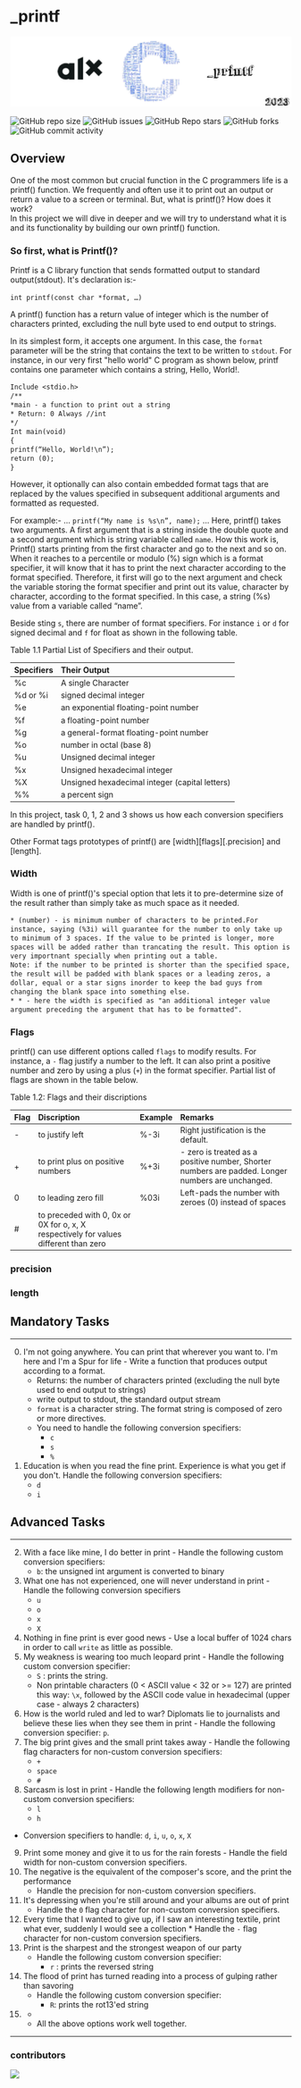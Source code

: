 # _printf

![banner](img/alx_printf_banner.png)

![GitHub repo size](https://img.shields.io/github/repo-size/MelakuDemeke/printf)
![GitHub issues](https://img.shields.io/github/issues/MelakuDemeke/printf)
![GitHub Repo stars](https://img.shields.io/github/stars/MelakuDemeke/printf?logo=github&style=flat)
![GitHub forks](https://img.shields.io/github/forks/MelakuDemeke/printf?logo=github&style=falt)
![GitHub commit activity](https://img.shields.io/github/commit-activity/m/MelakuDemeke/printf?logo=github)

## Overview ##

One of the most common but crucial function in the C programmers life is a printf() function. We frequently and often use it to print out an output or return a value to a screen or terminal. But, what is printf()? How does it work?  
In this project we will dive in deeper and we will try to understand what it is and its functionality by building our own printf() function. 
 
### So first, what is Printf()? ###

Printf is a C library function that sends formatted output to standard output(stdout). It's declaration is:- 

```int printf(const char *format, …)```

A printf() function has a return value of integer which is the number of characters printed, excluding the null byte used to end output to strings. 

In its simplest form, it accepts one argument. In this case, the `format` parameter will be the string that contains the text to be written to `stdout`. For instance, in our very first "hello world" C program as shown below, printf contains one parameter which contains a string, Hello, World!. 

```
Include <stdio.h>
/**
*main - a function to print out a string
* Return: 0 Always //int
*/
Int main(void)
{
printf(“Hello, World!\n”);
return (0);
}
```
However, it optionally can also contain embedded format tags that are replaced by the values specified in subsequent additional arguments and formatted as requested.

For example:- 
…
	```printf(“My name is %s\n”, name);``` 
…
Here, printf() takes two arguments. A first argument that is a string inside the double quote and a second argument which is string variable called `name`. How this work is, Printf() starts printing from the first character and go to the next and so on. When it reaches to a percentile or modulo (%) sign which is a format specifier, it will know that it has to print the next character according to the format specified. Therefore, it first will go to the next argument and check the variable storing the format specifier and print out its value, character by character, according to the format specified. In this case, a string (%s) value from a variable called “name”. 

Beside sting `s`, there are number of format specifiers. For instance `i` or `d` for signed decimal and `f` for float as shown in the following table. 

Table 1.1 Partial List of Specifiers and their output.

| Specifiers  | Their Output |
|:------------  |:----------------|
|%c	        | A single Character      |
|%d or %i	        | signed decimal integer |
|%e                 | an exponential floating-point number |
|%f                 | a floating-point number |
|%g                 | a general-format floating-point number |
|%o                 | number in octal (base 8) |
|%u                 | Unsigned decimal integer |
|%x                 | Unsigned hexadecimal integer |
|%X                 | Unsigned hexadecimal integer (capital letters)|
|%%                 | a percent sign |

In this project,  task 0, 1, 2 and 3 shows us how each conversion specifiers are handled by printf(). 

Other Format tags prototypes of printf() are [width][flags][.precision] and [length].

### Width ###
Width is one of printf()'s special option that lets it to pre-determine size of the result rather than simply take as much space as it needed. 

    * (number) - is minimum number of characters to be printed.For instance, saying (%3i) will guarantee for the number to only take up to minimum of 3 spaces. If the value to be printed is longer, more spaces will be added rather than trancating the result. This option is very importnant specially when printing out a table.
    Note: if the number to be printed is shorter than the specified space, the result will be padded with blank spaces or a leading zeros, a dollar, equal or a star signs inorder to keep the bad guys from changing the blank space into something else.
    * * - here the width is specified as "an additional integer value argument preceding the argument that has to be formatted".

### Flags ###

printf() can use different options called `flags` to modify results. For instance, a `-` flag justify a number to the left. It can also print a positive number and zero by using a plus (`+`) in the format specifier. Partial list of flags are shown in the table below.

Table 1.2: Flags and their discriptions 

|Flag   | Discription | Example | Remarks |
|:-------|:-----------|:--------|:--------|
|-       | to justify left| %-3i |Right justification is the default.|
|+       | to print plus on positive numbers|%+3i |- zero is treated as a positive number, Shorter numbers are padded. Longer numbers are unchanged.|
|0       | to leading zero fill | %03i        |  Left-pads the number with zeroes (0) instead of spaces|
|#       | to preceded with 0, 0x or 0X for o, x, X respectively for values different than zero|       |     |





### precision ###

### length ###

## Mandatory Tasks ##
***
0. I'm not going anywhere. You can print that wherever you want to. I'm here and I'm a Spur for life - Write a function that produces output according to a format.
    * Returns: the number of characters printed (excluding the null byte used to end output to strings)
    * write output to stdout, the standard output stream
    * `format` is a character string. The format string is composed of zero or more directives. 
    * You need to handle the following conversion specifiers:
        * `c`
        * `s`
        * `%`
1. Education is when you read the fine print. Experience is what you get if you don't. Handle the following conversion specifiers:
    * `d`
    * `i`
## Advanced Tasks ##
***
2. With a face like mine, I do better in print - Handle the following custom conversion specifiers:
    * `b`: the unsigned int argument is converted to binary
3. What one has not experienced, one will never understand in print - Handle the following conversion specifiers
    * `u`
    * `o`
    * `x`
    * `X`
4. Nothing in fine print is ever good news - Use a local buffer of 1024 chars in order to call `write` as little as possible.
5. My weakness is wearing too much leopard print - Handle the following custom conversion specifier:
    * `S` : prints the string.
    * Non printable characters (0 < ASCII value < 32 or >= 127) are printed this way: `\x`, followed by the ASCII code value in hexadecimal (upper case - always 2 characters)
6. How is the world ruled and led to war? Diplomats lie to journalists and believe these lies when they see them in print - Handle the following conversion specifier: `p`.
7. The big print gives and the small print takes away - Handle the following flag characters for non-custom conversion specifiers:
    * `+`
    * `space`
    * `#`
8. Sarcasm is lost in print - Handle the following length modifiers for non-custom conversion specifiers:
    * `l`
    * `h`
* Conversion specifiers to handle: `d`, `i`, `u`, `o`, `x`, `X`
9. Print some money and give it to us for the rain forests - Handle the field width for non-custom conversion specifiers.
10. The negative is the equivalent of the composer's score, and the print the performance
    * Handle the precision for non-custom conversion specifiers.
11. It's depressing when you're still around and your albums are out of print
    * Handle the `0` flag character for non-custom conversion specifiers.
12.  Every time that I wanted to give up, if I saw an interesting textile, print what ever, suddenly I would see a collection
    * Handle the `-` flag character for non-custom conversion specifiers.
13. Print is the sharpest and the strongest weapon of our party
    * Handle the following custom conversion specifier:
      * `r` : prints the reversed string
14. The flood of print has turned reading into a process of gulping rather than savoring
    * Handle the following custom conversion specifier:
      * `R`: prints the rot13'ed string
15. *
    * All the above options work well together.

***
### contributors
<a href="https://github.com/MelakuDemeke/printf/graphs/contributors">
  <img src="https://contrib.rocks/image?repo=MelakuDemeke/printf" />
</a>
